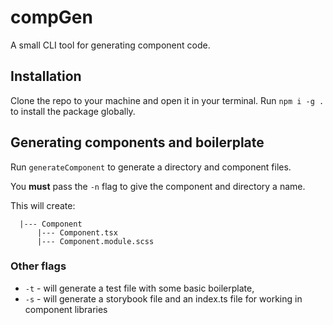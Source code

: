 # compGen

A small CLI tool for generating component code.

## Installation

Clone the repo to your machine and open it in your terminal.
Run `npm i -g .` to install the package globally.

## Generating components and boilerplate

Run `generateComponent` to generate a directory and component files.

You **must** pass the `-n` flag to give the component and directory a name.

This will create:

```
  |--- Component
      |--- Component.tsx
      |--- Component.module.scss
```

### Other flags

- `-t` - will generate a test file with some basic boilerplate,
- `-s` - will generate a storybook file and an index.ts file for working in component libraries
